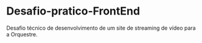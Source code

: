# Desafio-pratico-FrontEnd
Desafio técnico de desenvolvimento de um site de streaming de vídeo para a Orquestre.
